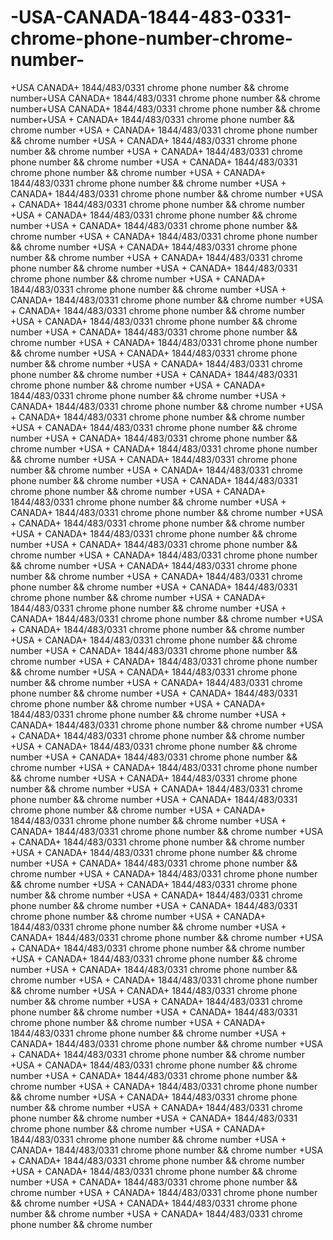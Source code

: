 # -USA-CANADA-1844-483-0331-chrome-phone-number-chrome-number-
+USA CANADA+  1844/483/0331 chrome phone number &amp;&amp; chrome number+USA CANADA+  1844/483/0331 chrome phone number &amp;&amp; chrome number+USA CANADA+  1844/483/0331 chrome phone number &amp;&amp; chrome number+USA + CANADA+  1844/483/0331 chrome phone number &amp;&amp; chrome number +USA + CANADA+  1844/483/0331 chrome phone number &amp;&amp; chrome number +USA + CANADA+  1844/483/0331 chrome phone number &amp;&amp; chrome number +USA + CANADA+  1844/483/0331 chrome phone number &amp;&amp; chrome number +USA + CANADA+  1844/483/0331 chrome phone number &amp;&amp; chrome number +USA + CANADA+  1844/483/0331 chrome phone number &amp;&amp; chrome number +USA + CANADA+  1844/483/0331 chrome phone number &amp;&amp; chrome number +USA + CANADA+  1844/483/0331 chrome phone number &amp;&amp; chrome number +USA + CANADA+  1844/483/0331 chrome phone number &amp;&amp; chrome number +USA + CANADA+  1844/483/0331 chrome phone number &amp;&amp; chrome number +USA + CANADA+  1844/483/0331 chrome phone number &amp;&amp; chrome number +USA + CANADA+  1844/483/0331 chrome phone number &amp;&amp; chrome number +USA + CANADA+  1844/483/0331 chrome phone number &amp;&amp; chrome number +USA + CANADA+  1844/483/0331 chrome phone number &amp;&amp; chrome number +USA + CANADA+  1844/483/0331 chrome phone number &amp;&amp; chrome number +USA + CANADA+  1844/483/0331 chrome phone number &amp;&amp; chrome number +USA + CANADA+  1844/483/0331 chrome phone number &amp;&amp; chrome number +USA + CANADA+  1844/483/0331 chrome phone number &amp;&amp; chrome number +USA + CANADA+  1844/483/0331 chrome phone number &amp;&amp; chrome number +USA + CANADA+  1844/483/0331 chrome phone number &amp;&amp; chrome number +USA + CANADA+  1844/483/0331 chrome phone number &amp;&amp; chrome number +USA + CANADA+  1844/483/0331 chrome phone number &amp;&amp; chrome number +USA + CANADA+  1844/483/0331 chrome phone number &amp;&amp; chrome number +USA + CANADA+  1844/483/0331 chrome phone number &amp;&amp; chrome number +USA + CANADA+  1844/483/0331 chrome phone number &amp;&amp; chrome number +USA + CANADA+  1844/483/0331 chrome phone number &amp;&amp; chrome number +USA + CANADA+  1844/483/0331 chrome phone number &amp;&amp; chrome number +USA + CANADA+  1844/483/0331 chrome phone number &amp;&amp; chrome number +USA + CANADA+  1844/483/0331 chrome phone number &amp;&amp; chrome number +USA + CANADA+  1844/483/0331 chrome phone number &amp;&amp; chrome number +USA + CANADA+  1844/483/0331 chrome phone number &amp;&amp; chrome number +USA + CANADA+  1844/483/0331 chrome phone number &amp;&amp; chrome number +USA + CANADA+  1844/483/0331 chrome phone number &amp;&amp; chrome number +USA + CANADA+  1844/483/0331 chrome phone number &amp;&amp; chrome number +USA + CANADA+  1844/483/0331 chrome phone number &amp;&amp; chrome number +USA + CANADA+  1844/483/0331 chrome phone number &amp;&amp; chrome number +USA + CANADA+  1844/483/0331 chrome phone number &amp;&amp; chrome number +USA + CANADA+  1844/483/0331 chrome phone number &amp;&amp; chrome number +USA + CANADA+  1844/483/0331 chrome phone number &amp;&amp; chrome number +USA + CANADA+  1844/483/0331 chrome phone number &amp;&amp; chrome number +USA + CANADA+  1844/483/0331 chrome phone number &amp;&amp; chrome number +USA + CANADA+  1844/483/0331 chrome phone number &amp;&amp; chrome number +USA + CANADA+  1844/483/0331 chrome phone number &amp;&amp; chrome number +USA + CANADA+  1844/483/0331 chrome phone number &amp;&amp; chrome number +USA + CANADA+  1844/483/0331 chrome phone number &amp;&amp; chrome number +USA + CANADA+  1844/483/0331 chrome phone number &amp;&amp; chrome number +USA + CANADA+  1844/483/0331 chrome phone number &amp;&amp; chrome number +USA + CANADA+  1844/483/0331 chrome phone number &amp;&amp; chrome number +USA + CANADA+  1844/483/0331 chrome phone number &amp;&amp; chrome number +USA + CANADA+  1844/483/0331 chrome phone number &amp;&amp; chrome number +USA + CANADA+  1844/483/0331 chrome phone number &amp;&amp; chrome number +USA + CANADA+  1844/483/0331 chrome phone number &amp;&amp; chrome number +USA + CANADA+  1844/483/0331 chrome phone number &amp;&amp; chrome number +USA + CANADA+  1844/483/0331 chrome phone number &amp;&amp; chrome number +USA + CANADA+  1844/483/0331 chrome phone number &amp;&amp; chrome number +USA + CANADA+  1844/483/0331 chrome phone number &amp;&amp; chrome number +USA + CANADA+  1844/483/0331 chrome phone number &amp;&amp; chrome number +USA + CANADA+  1844/483/0331 chrome phone number &amp;&amp; chrome number +USA + CANADA+  1844/483/0331 chrome phone number &amp;&amp; chrome number +USA + CANADA+  1844/483/0331 chrome phone number &amp;&amp; chrome number +USA + CANADA+  1844/483/0331 chrome phone number &amp;&amp; chrome number +USA + CANADA+  1844/483/0331 chrome phone number &amp;&amp; chrome number +USA + CANADA+  1844/483/0331 chrome phone number &amp;&amp; chrome number +USA + CANADA+  1844/483/0331 chrome phone number &amp;&amp; chrome number +USA + CANADA+  1844/483/0331 chrome phone number &amp;&amp; chrome number +USA + CANADA+  1844/483/0331 chrome phone number &amp;&amp; chrome number +USA + CANADA+  1844/483/0331 chrome phone number &amp;&amp; chrome number +USA + CANADA+  1844/483/0331 chrome phone number &amp;&amp; chrome number +USA + CANADA+  1844/483/0331 chrome phone number &amp;&amp; chrome number +USA + CANADA+  1844/483/0331 chrome phone number &amp;&amp; chrome number +USA + CANADA+  1844/483/0331 chrome phone number &amp;&amp; chrome number +USA + CANADA+  1844/483/0331 chrome phone number &amp;&amp; chrome number +USA + CANADA+  1844/483/0331 chrome phone number &amp;&amp; chrome number +USA + CANADA+  1844/483/0331 chrome phone number &amp;&amp; chrome number +USA + CANADA+  1844/483/0331 chrome phone number &amp;&amp; chrome number +USA + CANADA+  1844/483/0331 chrome phone number &amp;&amp; chrome number +USA + CANADA+  1844/483/0331 chrome phone number &amp;&amp; chrome number +USA + CANADA+  1844/483/0331 chrome phone number &amp;&amp; chrome number +USA + CANADA+  1844/483/0331 chrome phone number &amp;&amp; chrome number +USA + CANADA+  1844/483/0331 chrome phone number &amp;&amp; chrome number +USA + CANADA+  1844/483/0331 chrome phone number &amp;&amp; chrome number +USA + CANADA+  1844/483/0331 chrome phone number &amp;&amp; chrome number +USA + CANADA+  1844/483/0331 chrome phone number &amp;&amp; chrome number +USA + CANADA+  1844/483/0331 chrome phone number &amp;&amp; chrome number +USA + CANADA+  1844/483/0331 chrome phone number &amp;&amp; chrome number +USA + CANADA+  1844/483/0331 chrome phone number &amp;&amp; chrome number +USA + CANADA+  1844/483/0331 chrome phone number &amp;&amp; chrome number +USA + CANADA+  1844/483/0331 chrome phone number &amp;&amp; chrome number +USA + CANADA+  1844/483/0331 chrome phone number &amp;&amp; chrome number +USA + CANADA+  1844/483/0331 chrome phone number &amp;&amp; chrome number +USA + CANADA+  1844/483/0331 chrome phone number &amp;&amp; chrome number +USA + CANADA+  1844/483/0331 chrome phone number &amp;&amp; chrome number +USA + CANADA+  1844/483/0331 chrome phone number &amp;&amp; chrome number +USA + CANADA+  1844/483/0331 chrome phone number &amp;&amp; chrome number 
